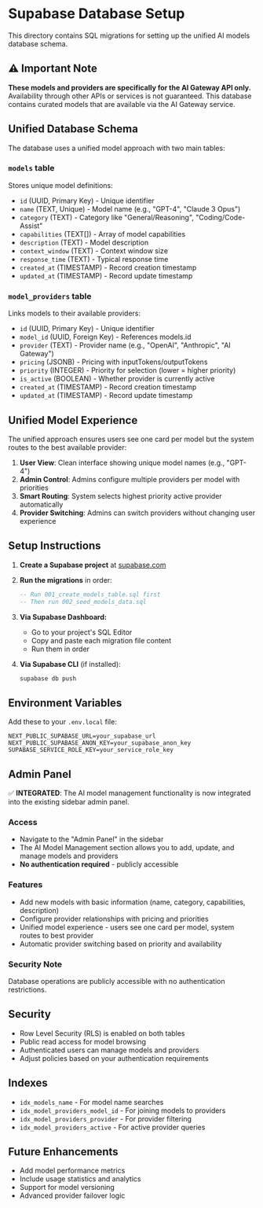 # Supabase Database Setup

This directory contains SQL migrations for setting up the unified AI models database schema.

## ⚠️ Important Note

**These models and providers are specifically for the AI Gateway API only.**
Availability through other APIs or services is not guaranteed. This database contains curated models that are available via the AI Gateway service.

## Unified Database Schema

The database uses a unified model approach with two main tables:

### `models` table
Stores unique model definitions:
- `id` (UUID, Primary Key) - Unique identifier
- `name` (TEXT, Unique) - Model name (e.g., "GPT-4", "Claude 3 Opus")
- `category` (TEXT) - Category like "General/Reasoning", "Coding/Code-Assist"
- `capabilities` (TEXT[]) - Array of model capabilities
- `description` (TEXT) - Model description
- `context_window` (TEXT) - Context window size
- `response_time` (TEXT) - Typical response time
- `created_at` (TIMESTAMP) - Record creation timestamp
- `updated_at` (TIMESTAMP) - Record update timestamp

### `model_providers` table
Links models to their available providers:
- `id` (UUID, Primary Key) - Unique identifier
- `model_id` (UUID, Foreign Key) - References models.id
- `provider` (TEXT) - Provider name (e.g., "OpenAI", "Anthropic", "AI Gateway")
- `pricing` (JSONB) - Pricing with inputTokens/outputTokens
- `priority` (INTEGER) - Priority for selection (lower = higher priority)
- `is_active` (BOOLEAN) - Whether provider is currently active
- `created_at` (TIMESTAMP) - Record creation timestamp
- `updated_at` (TIMESTAMP) - Record update timestamp

## Unified Model Experience

The unified approach ensures users see one card per model but the system routes to the best available provider:

1. **User View**: Clean interface showing unique model names (e.g., "GPT-4")
2. **Admin Control**: Admins configure multiple providers per model with priorities
3. **Smart Routing**: System selects highest priority active provider automatically
4. **Provider Switching**: Admins can switch providers without changing user experience

## Setup Instructions

1. **Create a Supabase project** at [supabase.com](https://supabase.com)

2. **Run the migrations** in order:

   ```sql
   -- Run 001_create_models_table.sql first
   -- Then run 002_seed_models_data.sql
   ```

3. **Via Supabase Dashboard:**
   - Go to your project's SQL Editor
   - Copy and paste each migration file content
   - Run them in order

4. **Via Supabase CLI** (if installed):

   ```bash
   supabase db push
   ```

## Environment Variables

Add these to your `.env.local` file:

```env
NEXT_PUBLIC_SUPABASE_URL=your_supabase_url
NEXT_PUBLIC_SUPABASE_ANON_KEY=your_supabase_anon_key
SUPABASE_SERVICE_ROLE_KEY=your_service_role_key
```

## Admin Panel

✅ **INTEGRATED**: The AI model management functionality is now integrated into the existing sidebar admin panel.

### Access
- Navigate to the "Admin Panel" in the sidebar
- The AI Model Management section allows you to add, update, and manage models and providers
- **No authentication required** - publicly accessible

### Features
- Add new models with basic information (name, category, capabilities, description)
- Configure provider relationships with pricing and priorities
- Unified model experience - users see one card per model, system routes to best provider
- Automatic provider switching based on priority and availability

### Security Note
Database operations are publicly accessible with no authentication restrictions.

## Security

- Row Level Security (RLS) is enabled on both tables
- Public read access for model browsing
- Authenticated users can manage models and providers
- Adjust policies based on your authentication requirements

## Indexes

- `idx_models_name` - For model name searches
- `idx_model_providers_model_id` - For joining models to providers
- `idx_model_providers_provider` - For provider filtering
- `idx_model_providers_active` - For active provider queries

## Future Enhancements

- Add model performance metrics
- Include usage statistics and analytics
- Support for model versioning
- Advanced provider failover logic
